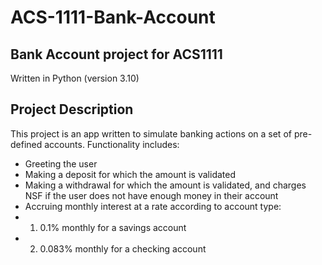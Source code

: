 # ACS-1111-Bank-Account
## Bank Account project for ACS1111
Written in Python (version 3.10)
## Project Description
This project is an app written to simulate banking actions on a set of pre-defined accounts.
Functionality includes:
- Greeting the user
- Making a deposit for which the amount is validated
- Making a withdrawal for which the amount is validated, and charges NSF if the user does not have enough money in their account
- Accruing monthly interest at a rate according to account type: 
- 1. 0.1% monthly for a savings account
- 2. 0.083% monthly for a checking account